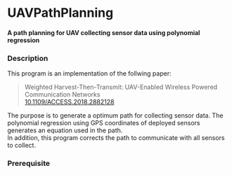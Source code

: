 # UAVPathPlanning
#### A path planning for UAV collecting sensor data using polynomial regression  
  
### Description  
This program is an implementation of the follwing paper:  
> Weighted Harvest-Then-Transmit: UAV-Enabled Wireless Powered Communication Networks  
> [10.1109/ACCESS.2018.2882128](10.1109/ACCESS.2018.2882128)  
  
The purpose is to generate a optimum path for collecting sensor data. 
The polynomial regression using GPS coordinates of deployed sensors generates an equation used in the path.  
In addition, this program corrects the path to communicate with all sensors to collect.  
  
### Prerequisite  
